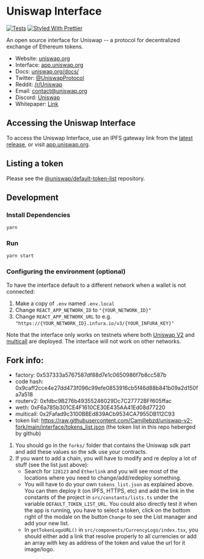 # Uniswap Interface

[![Tests](https://github.com/Uniswap/uniswap-interface/workflows/Tests/badge.svg)](https://github.com/Uniswap/uniswap-interface/actions?query=workflow%3ATests)
[![Styled With Prettier](https://img.shields.io/badge/code_style-prettier-ff69b4.svg)](https://prettier.io/)

An open source interface for Uniswap -- a protocol for decentralized exchange of Ethereum tokens.

- Website: [uniswap.org](https://uniswap.org/)
- Interface: [app.uniswap.org](https://app.uniswap.org)
- Docs: [uniswap.org/docs/](https://uniswap.org/docs/)
- Twitter: [@UniswapProtocol](https://twitter.com/UniswapProtocol)
- Reddit: [/r/Uniswap](https://www.reddit.com/r/Uniswap/)
- Email: [contact@uniswap.org](mailto:contact@uniswap.org)
- Discord: [Uniswap](https://discord.gg/Y7TF6QA)
- Whitepaper: [Link](https://hackmd.io/C-DvwDSfSxuh-Gd4WKE_ig)

## Accessing the Uniswap Interface

To access the Uniswap Interface, use an IPFS gateway link from the
[latest release](https://github.com/Uniswap/uniswap-interface/releases/latest), 
or visit [app.uniswap.org](https://app.uniswap.org).

## Listing a token

Please see the
[@uniswap/default-token-list](https://github.com/uniswap/default-token-list) 
repository.

## Development

### Install Dependencies

```bash
yarn
```

### Run

```bash
yarn start
```

### Configuring the environment (optional)

To have the interface default to a different network when a wallet is not connected:

1. Make a copy of `.env` named `.env.local`
2. Change `REACT_APP_NETWORK_ID` to `"{YOUR_NETWORK_ID}"`
3. Change `REACT_APP_NETWORK_URL` to e.g. `"https://{YOUR_NETWORK_ID}.infura.io/v3/{YOUR_INFURA_KEY}"` 

Note that the interface only works on testnets where both 
[Uniswap V2](https://uniswap.org/docs/v2/smart-contracts/factory/) and 
[multicall](https://github.com/makerdao/multicall) are deployed.
The interface will not work on other networks.

## Fork info:
- factory: 0x537333a5767587df88d7e1c0650986f7b8cc587b
- code hash: 0x9caff2cce4e27dd473f096c99efe0853916cb5f46d88b841b09a2d150fa7a518
- routerv2: 0xfdbc9B276b49355246029Dc7C27772BFf605ffac
- weth: 0xF6a785b301CE4F1610CE30E435AA41Ed08d77220
- multicall: 0x2Fafad9c3100BBEd839ACb9534CA7955DB112C93
- token list: https://raw.githubusercontent.com/Camillebzd/uniswap-v2-fork/main/interface/tokens_list.json (the token list in this repo heberged by github)

1. You should go in the `forks/` folder that contains the Uniswap sdk part and add these values so the sdk use your contracts.
2. If you want to add a chain, you will have to modify and re deploy a lot of stuff (see the list just above):
    - Search for `128123` and `Etherlink` and you will see most of the locations where you need to change/add/redeploy something.
    - You will have to do your own `tokens_list.json` as explained above. You can then deploy it (on IPFS, HTTPS, etc) and add the link in the constants of the project in `src/constants/lists.ts` under the variable `DEFAULT_TOKEN_LIST_URL`. You could also directly test it when the app is running, you have to select a token, click on the bottom right of the modale on the button `Change` to see the List manager and add your new list.
    - In `getTokenLogoURL()` in `src/components/CurrencyLogo/index.tsx`, you should either add a link that resolve properly to all currencies or add an array with key as address of the token and value the url for it image/logo.
